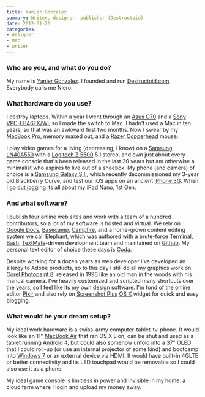 ```yaml
---
title: Yanier Gonzalez
summary: Writer, designer, publisher (Destructoid)
date: 2012-01-20
categories:
- designer
- mac
- writer
---
```


### Who are you, and what do you do?

My name is [Yanier Gonzalez](http://yanier.com/ "Yanier's website."). I founded and run [Destructoid.com](http://destructoid.com/ "A game review/community site."). Everybody calls me Niero.

### What hardware do you use?

I destroy laptops. Within a year I went through an [Asus G70][g70] and a [Sony VPC-EB46FX/Wi][vaio-eb46fx-wi], so I made the switch to Mac. I hadn't used a Mac in ten years, so that was an awkward first two months. Now I swear by my [MacBook Pro][macbook-pro], memory maxed out, and a [Razer Copperhead][copperhead] mouse.

I play video games for a living (depressing, I know) on a [Samsung LN40A550][ln40a550] with a [Logitech Z 5500][z-5500] 5.1 stereo, and own just about every game console that's been released in the last 20 years but am otherwise a minimalist who aspires to live out of a shoebox. My phone (and camera) of choice is a [Samsung Galaxy S II][galaxy-s-ii], which recently decommissioned my 3-year old Blackberry Curve, and test our iOS apps on an ancient [iPhone 3G][iphone-3g]. When I go out jogging its all about my [iPod Nano][ipod-nano], 1st Gen.

### And what software?

I publish four online web sites and work with a team of a hundred contributors, so a lot of my software is hosted and virtual. We rely on [Google Docs][google-docs], [Basecamp][], [Campfire][], and a home-grown content editing system we call Elephant, which was authored with a brute-force [Terminal][], [Bash][], [TextMate][]-driven development team and maintained on [Github][]. My personal text editor of choice these days is [Coda][].

Despite working for a dozen years as web developer I've developed an allergy to Adobe products, so to this day I still do all my graphics work on [Corel Photopaint 8][photo-paint], released in 1996 like an old man in the woods with his manual camera. I've heavily customized and scripted many shortcuts over the years, so I feel like its my own design software. I'm fond of the online editor [Pixlr][] and also rely on [Screenshot Plus][screenshot-plus] [OS X][macos] widget for quick and easy blogging.

### What would be your dream setup?

My ideal work hardware is a swiss-army computer-tablet-tv-phone. It would look like an 11" [MacBook Air][macbook-air] that ran OS X Lion, can be shut and used as a tablet running [Android][] 4, but could also somehow unfold into a 37" OLED that I could roll-up (or use an internal projector of some kind) and bootcamp into [Windows 7][windows-7] or an external device via HDMI. It would have built-in 4GLTE or better connectivity and its LED touchpad would be removable so I could also use it as a phone.

My ideal game console is limitless in power and invisible in my home: a cloud farm where I login and upload my money away.

[android]: https://developers.google.com/android/?csw=1 "A mobile phone platform."
[basecamp]: https://basecamp.com/ "Web-based project management."
[bash]: http://www.gnu.org/software/bash/ "A terminal shell."
[campfire]: https://basecamp.com/ "Web-based chat."
[coda]: https://panic.com/coda/ "A single-window HTML/web tool for the Mac."
[copperhead]: http://web.archive.org/web/20190509025854/https://www.amazon.com/RAZER-Copperhead-Razor-Precision-Gaming/dp/B000C28VM0 "A gaming mouse."
[g70]: http://web.archive.org/web/20190506101751/https://event.asus.com/2008/nb/g70/index.htm "A 17 inch gaming-oriented PC laptop."
[galaxy-s-ii]: http://web.archive.org/web/20160308072214/http://www.samsung.com/global/microsite/galaxys2/html/ "A smartphone."
[github]: https://github.com/ "A Git code repository service."
[google-docs]: https://en.wikipedia.org/wiki/Google_Docs "A web-based office suite."
[iphone-3g]: https://en.wikipedia.org/wiki/IPhone_3G "A smartphone."
[ipod-nano]: https://www.apple.com/services/ "A small music player."
[ln40a550]: http://web.archive.org/web/20210212220233/https://www.amazon.com/Samsung-LN40A550-40-Inch-1080p-Model/dp/B001418W2C "A 40 inch LCD television."
[macbook-air]: https://www.apple.com/macbook-air/ "A very thin laptop."
[macbook-pro]: https://www.apple.com/macbook-pro/ "A laptop."
[macos]: https://en.wikipedia.org/wiki/MacOS "An operating system for Mac hardware."
[photo-paint]: https://en.wikipedia.org/wiki/Corel_Photo-Paint "An old graphics editing program."
[pixlr]: https://pixlr.com/ "A web-based image editor."
[screenshot-plus]: https://support.apple.com/downloads "A Dashboard widget for capturing screenshots."
[terminal]: https://en.wikipedia.org/wiki/Terminal_(OS_X) "A console application included with Mac OS X."
[textmate]: https://macromates.com/ "A text editor for the Mac."
[vaio-eb46fx-wi]: http://web.archive.org/web/20150506225105/http://www.cnet.com:80/products/sony-vaio-eb-series-vpc-eb46fx-wi-15-5-core-i5-480m-windows-7-home-premium-64-bit-4-gb-ram-640-gb-hdd/ "A 15.5 inch PC laptop."
[windows-7]: https://en.wikipedia.org/wiki/Windows_7 "An operating system."
[z-5500]: http://web.archive.org/web/20230706194423/https://www.amazon.com/Logitech-THX-Certified-Digital-Surround-Speaker/dp/B0002WPSBC "5.1 digital speakers."
